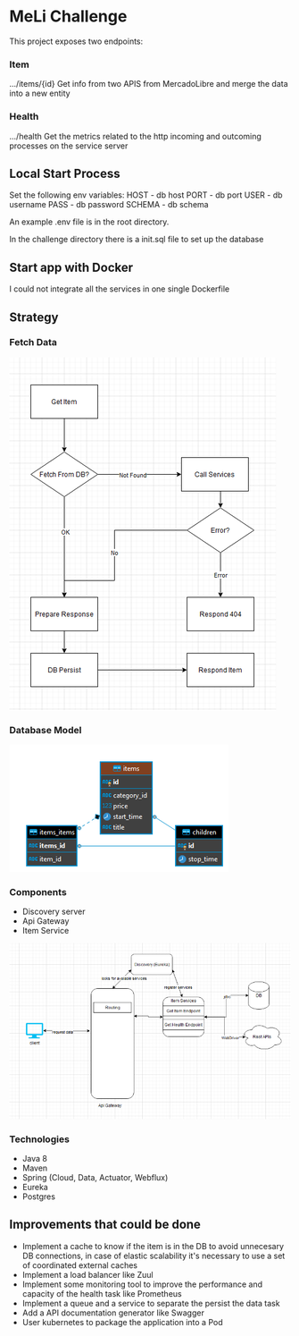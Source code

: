 # MeLi Challenge

This project exposes two endpoints:

 ### Item
 .../items/{id}
 Get info from two APIS from MercadoLibre and merge the data into a new entity
 ### Health
 .../health
Get the metrics related to the http incoming and outcoming processes on the service server


## Local Start Process
Set the following env variables:
HOST - db host
PORT - db port
USER - db username
PASS - db password
SCHEMA - db schema

An example .env file is in the root directory.

In the challenge directory there is a init.sql file to set up the database


## Start app with Docker 
I could not integrate all the services in one single Dockerfile

## Strategy

### Fetch Data

![Process](img/Process.png)

### Database Model

![Model](img/DB.png)

### Components

-   Discovery server
-   Api Gateway
-   Item Service

![Components](img/Components.png)

### Technologies
 - Java 8
 - Maven
 - Spring (Cloud, Data, Actuator, Webflux)
 - Eureka
 - Postgres

## Improvements that could be done
  - Implement a cache to know if the item is in the DB to avoid unnecesary DB connections, in case of elastic scalability it's necessary to use a set of coordinated external caches
  - Implement a load balancer like Zuul
  - Implement some monitoring tool to improve the performance and capacity of the health task like Prometheus
  - Implement a queue and a service to separate the persist the data task
  - Add a API documentation generator like Swagger
  - User kubernetes to package the application into a Pod


